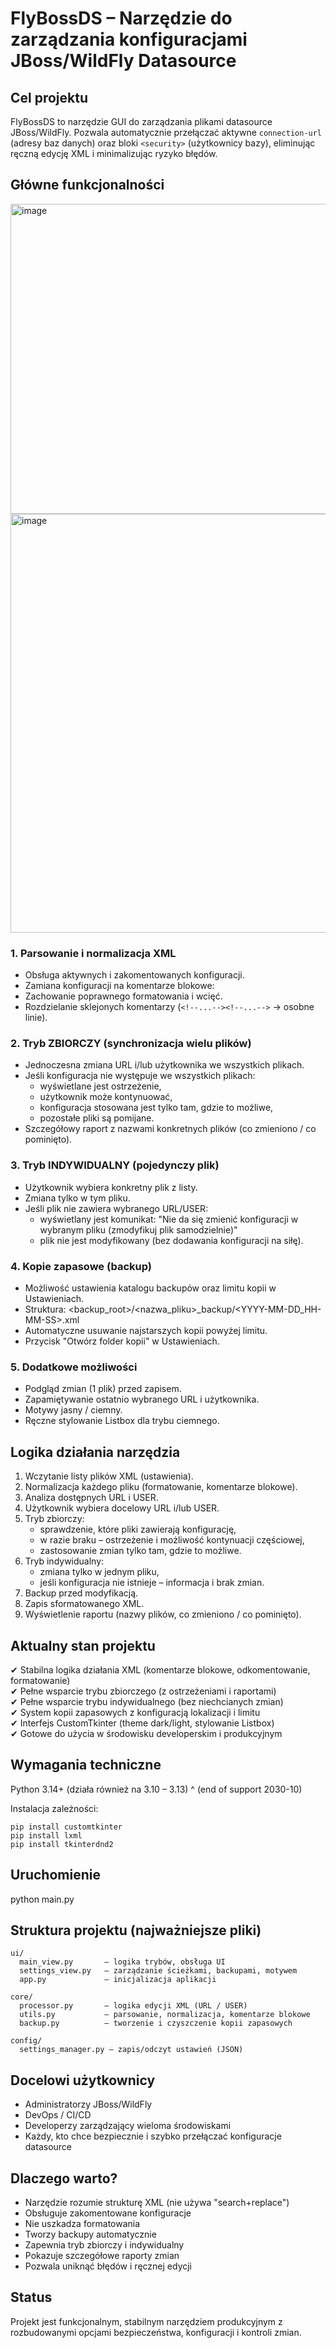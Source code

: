 # FlyBossDS – Narzędzie do zarządzania konfiguracjami JBoss/WildFly Datasource

## Cel projektu
FlyBossDS to narzędzie GUI do zarządzania plikami datasource JBoss/WildFly. Pozwala automatycznie przełączać aktywne `connection-url` (adresy baz danych) oraz bloki `<security>` (użytkownicy bazy), eliminując ręczną edycję XML i minimalizując ryzyko błędów.

## Główne funkcjonalności

<img width="754" height="496" alt="image" src="https://github.com/user-attachments/assets/911d6fea-1a27-4202-a131-77c8ce3ba3cc" />

<img width="800" height="670" alt="image" src="https://github.com/user-attachments/assets/c7413e8f-2acc-41cf-b6e6-9be0e173a4e0" />


### 1. Parsowanie i normalizacja XML
- Obsługa aktywnych i zakomentowanych konfiguracji.
- Zamiana konfiguracji na komentarze blokowe:
  <!--
  <connection-url>...</connection-url>
  -->
- Zachowanie poprawnego formatowania i wcięć.
- Rozdzielanie sklejonych komentarzy (`<!--...--><!--...-->` → osobne linie).

### 2. Tryb ZBIORCZY (synchronizacja wielu plików)
- Jednoczesna zmiana URL i/lub użytkownika we wszystkich plikach.
- Jeśli konfiguracja nie występuje we wszystkich plikach:
  - wyświetlane jest ostrzeżenie,
  - użytkownik może kontynuować,
  - konfiguracja stosowana jest tylko tam, gdzie to możliwe,
  - pozostałe pliki są pomijane.
- Szczegółowy raport z nazwami konkretnych plików (co zmieniono / co pominięto).

### 3. Tryb INDYWIDUALNY (pojedynczy plik)
- Użytkownik wybiera konkretny plik z listy.
- Zmiana tylko w tym pliku.
- Jeśli plik nie zawiera wybranego URL/USER:
  - wyświetlany jest komunikat:
    "Nie da się zmienić konfiguracji w wybranym pliku (zmodyfikuj plik samodzielnie)"
  - plik nie jest modyfikowany (bez dodawania konfiguracji na siłę).

### 4. Kopie zapasowe (backup)
- Możliwość ustawienia katalogu backupów oraz limitu kopii w Ustawieniach.
- Struktura:
  <backup_root>/<nazwa_pliku>_backup/<YYYY-MM-DD_HH-MM-SS>.xml
- Automatyczne usuwanie najstarszych kopii powyżej limitu.
- Przycisk "Otwórz folder kopii" w Ustawieniach.

### 5. Dodatkowe możliwości
- Podgląd zmian (1 plik) przed zapisem.
- Zapamiętywanie ostatnio wybranego URL i użytkownika.
- Motywy jasny / ciemny.
- Ręczne stylowanie Listbox dla trybu ciemnego.

## Logika działania narzędzia

1. Wczytanie listy plików XML (ustawienia).
2. Normalizacja każdego pliku (formatowanie, komentarze blokowe).
3. Analiza dostępnych URL i USER.
4. Użytkownik wybiera docelowy URL i/lub USER.
5. Tryb zbiorczy:
   - sprawdzenie, które pliki zawierają konfigurację,
   - w razie braku – ostrzeżenie i możliwość kontynuacji częściowej,
   - zastosowanie zmian tylko tam, gdzie to możliwe.
6. Tryb indywidualny:
   - zmiana tylko w jednym pliku,
   - jeśli konfiguracja nie istnieje – informacja i brak zmian.
7. Backup przed modyfikacją.
8. Zapis sformatowanego XML.
9. Wyświetlenie raportu (nazwy plików, co zmieniono / co pominięto).

## Aktualny stan projektu
✔ Stabilna logika działania XML (komentarze blokowe, odkomentowanie, formatowanie)  
✔ Pełne wsparcie trybu zbiorczego (z ostrzeżeniami i raportami)  
✔ Pełne wsparcie trybu indywidualnego (bez niechcianych zmian)  
✔ System kopii zapasowych z konfiguracją lokalizacji i limitu  
✔ Interfejs CustomTkinter (theme dark/light, stylowanie Listbox)  
✔ Gotowe do użycia w środowisku developerskim i produkcyjnym

## Wymagania techniczne
Python 3.14+ (działa również na 3.10 – 3.13)
^ (end of support  2030-10)


Instalacja zależności:
```
pip install customtkinter
pip install lxml
pip install tkinterdnd2
```

## Uruchomienie
python main.py

## Struktura projektu (najważniejsze pliki)
```
ui/
  main_view.py       – logika trybów, obsługa UI
  settings_view.py   – zarządzanie ścieżkami, backupami, motywem
  app.py             – inicjalizacja aplikacji

core/
  processor.py       – logika edycji XML (URL / USER)
  utils.py           – parsowanie, normalizacja, komentarze blokowe
  backup.py          – tworzenie i czyszczenie kopii zapasowych

config/
  settings_manager.py – zapis/odczyt ustawień (JSON)
```

## Docelowi użytkownicy
- Administratorzy JBoss/WildFly
- DevOps / CI/CD
- Developerzy zarządzający wieloma środowiskami
- Każdy, kto chce bezpiecznie i szybko przełączać konfiguracje datasource

## Dlaczego warto?
- Narzędzie rozumie strukturę XML (nie używa "search+replace")
- Obsługuje zakomentowane konfiguracje
- Nie uszkadza formatowania
- Tworzy backupy automatycznie
- Zapewnia tryb zbiorczy i indywidualny
- Pokazuje szczegółowe raporty zmian
- Pozwala uniknąć błędów i ręcznej edycji

## Status
Projekt jest funkcjonalnym, stabilnym narzędziem produkcyjnym z rozbudowanymi opcjami bezpieczeństwa, konfiguracji i kontroli zmian.
